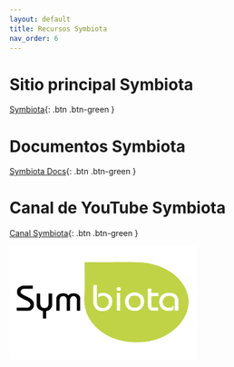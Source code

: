 ```yaml
---
layout: default
title: Recursos Symbiota
nav_order: 6
---
```


# Sitio principal Symbiota
[Symbiota](http://symbiota.org){: .btn .btn-green }

# Documentos Symbiota
[Symbiota Docs](http://symbiota.org/docs/es){: .btn .btn-green }

# Canal de YouTube Symbiota
[Canal Symbiota](https://www.youtube.com/channel/UC7glMVLRnTA6ES3VTsci7iQ){: .btn .btn-green }

[<img src="https://github.com/GuatemalaPortal/guatemalaportal.github.io/blob/main/static/Logo_Symbiota.jpg?raw=true" alt="Logo" width="330" height="200" >](https://symbiota.org)
